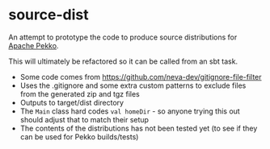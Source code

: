 # source-dist

An attempt to prototype the code to produce source distributions for
[Apache Pekko](https://github.com/apache/incubator-pekko).

This will ultimately be refactored so it can be called from an sbt task.

* Some code comes from https://github.com/neva-dev/gitignore-file-filter
* Uses the .gitignore and some extra custom patterns to exclude files from the generated zip and tgz files
* Outputs to target/dist directory
* The `Main` class hard codes `val homeDir` - so anyone trying this out should adjust that to match their setup
* The contents of the distributions has not been tested yet (to see if they can be used for Pekko builds/tests)
